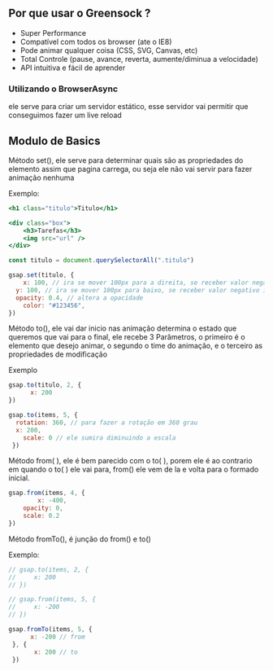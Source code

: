 ## Por que usar o Greensock ?

- Super Performance
- Compatível com todos os browser (ate o IE8)
- Pode animar qualquer coisa (CSS, SVG, Canvas, etc)
- Total Controle (pause, avance, reverta, aumente/diminua a velocidade)
- API intuitiva e fácil de aprender

### Utilizando o BrowserAsync

ele serve para criar um servidor estático, esse servidor vai permitir que conseguimos fazer um live reload

## Modulo de Basics

Método set(), ele serve para determinar quais são as propriedades do elemento assim que pagina carrega, ou seja ele não vai servir para fazer animação nenhuma

Exemplo:

```jsx
<h1 class="titulo">Titulo</h1>

<div class="box">
	<h3>Tarefas</h3>
	<img src="url" />
</div>

const titulo = document.querySelectorAll(".titulo")

gsap.set(titulo, {
	x: 100, // ira se mover 100px para a direita, se receber valor negativo ira para esquerda
  y: 100, // ira se mover 100px para baixo, se receber valor negativo ira mover para cima
  opacity: 0.4, // altera a opacidade
	color: "#123456",
})
```

Método to(), ele vai dar inicio nas animação determina o estado que  queremos que vai para o final, ele recebe 3 Parâmetros, o primeiro é o elemento que desejo animar, o segundo o time do animação, e o terceiro as propriedades de modificação 

Exemplo

```jsx
gsap.to(titulo, 2, {
      x: 200
})

gsap.to(items, 5, {
  rotation: 360, // para fazer a rotação em 360 grau
  x: 200,
	scale: 0 // ele sumira diminuindo a escala
 })
```

Método from( ), ele é bem parecido com o to( ), porem ele é ao contrario em quando o to( ) ele vai para, from() ele vem de la e volta para o formado inicial.

```jsx
gsap.from(items, 4, {
		x: -400,
    opacity: 0,
    scale: 0.2
})
```

Método fromTo(), é junção do from() e to()

Exemplo: 

```jsx
// gsap.to(items, 2, {
//     x: 200
// })

// gsap.from(items, 5, {
//     x: -200
// })

gsap.fromTo(items, 5, {
      x: -200 // from
 }, {
	   x: 200 // to
 })
```
